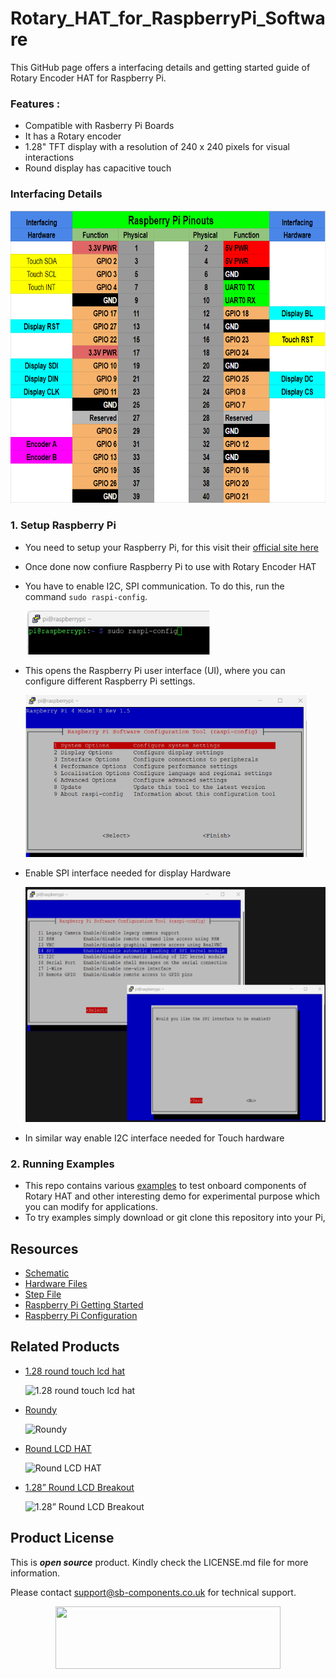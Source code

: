 # Rotary_HAT_for_RaspberryPi_Software
<!--
<img src = "https://github.com/sbcshop/Rotary_Pico-W_Powered_Software/blob/main/images/pico.png" width="648" height="432">
-->

This GitHub page offers a interfacing details and getting started guide of Rotary Encoder HAT for Raspberry Pi.

### Features : 
- Compatible with Rasberry Pi Boards
- It has a Rotary encoder
- 1.28" TFT display with a resolution of 240 x 240 pixels for visual interactions
- Round display has capacitive touch


### Interfacing Details
<img src = "https://github.com/sbcshop/Rotary_HAT_for_RaspberryPi_Software/blob/main/images/Rotary_HAT_Interfacing.png" width="693" height="468">


### 1. Setup Raspberry Pi
- You need to setup your Raspberry Pi, for this visit their [official site here](https://www.raspberrypi.com/documentation/computers/getting-started.html)
- Once done now confiure Raspberry Pi to use with Rotary Encoder HAT
- You have to enable I2C, SPI communication. To do this, run the command ```sudo raspi-config```. 

  <img src = "https://github.com/sbcshop/Rotary_HAT_for_RaspberryPi_Software/blob/main/images/sudo_raspi_config.png" width="295" height="70">

- This opens the Raspberry Pi user interface (UI), where you can configure different Raspberry Pi settings.
  
  <img src = "https://github.com/sbcshop/Rotary_HAT_for_RaspberryPi_Software/blob/main/images/raspi_config.png" width="450" height="259">

- Enable SPI interface needed for display Hardware

  <img src = "https://github.com/sbcshop/Rotary_HAT_for_RaspberryPi_Software/blob/main/images/SPI_enable.png" width="538" height="376">

- In similar way enable I2C interface needed for Touch hardware

  
### 2. Running Examples
- This repo contains various [examples](https://github.com/sbcshop/Rotary_HAT_for_RaspberryPi_Software/tree/main/example) to test onboard components of Rotary HAT and other interesting demo for experimental purpose which you can modify for applications.
- To try examples simply download or git clone this repository into your Pi,
``` ```

## Resources
  * [Schematic](https://github.com/sbcshop/Rotary_HAT_for_RaspberryPi_Hardware/blob/main/Design%20Data/SCH%20Rotary%20Encoder%20Hat.pdf)
  * [Hardware Files](https://github.com/sbcshop/Rotary_HAT_for_RaspberryPi_Hardware)
  * [Step File](https://github.com/sbcshop/Rotary_HAT_for_RaspberryPi_Hardware/blob/main/Mechanical%20Data/Rotary%20Encoder%20HAT.step)
  * [Raspberry Pi Getting Started](https://projects.raspberrypi.org/en/projects/raspberry-pi-getting-started)
  * [Raspberry Pi Configuration](https://www.raspberrypi.com/documentation/computers/configuration.html)

## Related Products
  * [1.28 round touch lcd hat](https://shop.sb-components.co.uk/products/1-28-round-touch-lcd-hat-for-raspberry-pi?_pos=8&_sid=b964c85bf&_ss=r) 
   
     ![1.28 round touch lcd hat](https://shop.sb-components.co.uk/cdn/shop/files/shopimages_87b6d1ec-2c95-4621-a07f-5937a8d8c090.png?v=1687857703&width=300)   

  * [Roundy](https://shop.sb-components.co.uk/products/roundy?_pos=1&_sid=b964c85bf&_ss=r) 
   
     ![Roundy](https://shop.sb-components.co.uk/cdn/shop/products/roundypi.png?v=1650457581&width=300) 

  * [Round LCD HAT](https://shop.sb-components.co.uk/products/round-lcd-hat-for-raspberry-pi?_pos=2&_sid=b964c85bf&_ss=r) 
   
     ![Round LCD HAT](https://shop.sb-components.co.uk/cdn/shop/products/LCDHATforPi.jpg?v=1619171154&width=300)

  * [1.28” Round LCD Breakout](https://shop.sb-components.co.uk/products/1-28-round-lcd-breakout?_pos=5&_sid=b964c85bf&_ss=r) 
   
     ![1.28” Round LCD Breakout](https://shop.sb-components.co.uk/cdn/shop/products/01_a58fb20c-7cc7-4908-bfca-549b28c721b6.png?v=1677234693&width=300)

 
## Product License

This is ***open source*** product. Kindly check the LICENSE.md file for more information.

Please contact support@sb-components.co.uk for technical support.
<p align="center">
  <img width="360" height="100" src="https://cdn.shopify.com/s/files/1/1217/2104/files/Logo_sb_component_3.png?v=1666086771&width=300">
</p>
